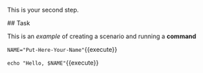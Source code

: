 This is your second step.

## Task

This is an _example_ of creating a scenario and running a **command**

`NAME="Put-Here-Your-Name"`{{execute}}

`echo "Hello, $NAME"`{{execute}}
